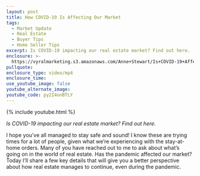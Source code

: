 ```yaml
---
layout: post
title: How COVID-19 Is Affecting Our Market
tags:
  - Market Update
  - Real Estate
  - Buyer Tips
  - Home Seller Tips
excerpt: Is COVID-19 impacting our real estate market? Find out here.
enclosure: >-
  https://vyralmarketing.s3.amazonaws.com/Anne+Stewart/Is+COVID-19+Affecting+Our+Portland+Real+Estate+Market_.mp4
pullquote:
enclosure_type: video/mp4
enclosure_time:
use_youtube_image: false
youtube_alternate_image:
youtube_code: py2I4onBTLY
---
```


{% include youtube.html %}

*Is COVID-19 impacting our real estate market? Find out here.*

I hope you’ve all managed to stay safe and sound\! I know these are trying times for a lot of people, given what we’re experiencing with the stay-at-home orders. Many of you have reached out to me to ask about what’s going on in the world of real estate. Has the pandemic affected our market? Today I’ll share a few key details that will give you a better perspective about how real estate manages to continue, even during the pandemic.